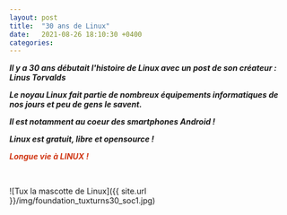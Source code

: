 ```yaml
---
layout: post
title:  "30 ans de Linux"
date:   2021-08-26 18:10:30 +0400
categories: 
---
```


***Il y a 30 ans débutait l'histoire de Linux avec un post de son créateur : Linus Torvalds***

***Le noyau Linux fait partie de nombreux équipements informatiques de nos jours et peu de gens le savent.***

***Il est notamment au coeur des smartphones Android !***

***Linux est gratuit, libre et opensource !*** 

<span style="color: #d03614">***Longue vie à LINUX !***</span>

<br>

![Tux la mascotte de Linux]({{ site.url }}/img/foundation_tuxturns30_soc1.jpg)